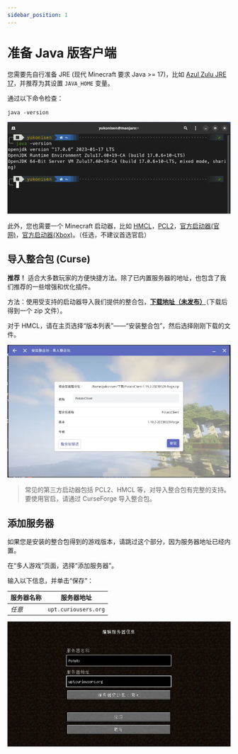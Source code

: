 ```yaml
---
sidebar_position: 1
---
```


# 准备 Java 版客户端

您需要先自行准备 JRE (现代 Minecraft 要求 Java >= 17)，比如 [Azul Zulu JRE 17](https://www.azul.com/downloads/?version=java-17-lts&architecture=x86-64-bit&package=jre#zulu)，并推荐为其设置 `JAVA_HOME` 变量。

通过以下命令检查：

```shell
java -version
```

![demo1](img/je-demo1.webp)

此外，您也需要一个 Minecraft 启动器，比如 [HMCL](https://hmcl.huangyuhui.net/download/)，[PCL2](https://afdian.net/p/0164034c016c11ebafcb52540025c377)，[官方启动器(官网)](https://www.minecraft.net/zh-hans/download)，[官方启动器(Xbox)](https://www.xbox.com/zh-cn/games/store/minecraft-launcher/9pgw18npbzv5)。（任选，不建议首选官启）

## 导入整合包 (Curse)

**推荐！** 适合大多数玩家的方便快捷方法。除了已内置服务器的地址，也包含了我们推荐的一些增强和优化插件。

方法：使用受支持的启动器导入我们提供的整合包，[**下载地址（未发布）**](#)（下载后得到一个 zip 文件）。

对于 HMCL，请在主页选择“版本列表”——“安装整合包”，然后选择刚刚下载的文件。

![demo2](img/je-demo2.webp)


> 常见的第三方启动器包括 PCL2、HMCL 等，对导入整合包有完整的支持。要使用官启，请通过 CurseForge 导入整合包。

## 添加服务器

如果您是安装的整合包得到的游戏版本，请跳过这个部分，因为服务器地址已经内置。

在“多人游戏”页面，选择“添加服务器”。

输入以下信息，并单击“保存”：

| 服务器名称     | 服务器地址 |
| ----------- | :-----: |
| *任意*     | `upt.curiousers.org` |

![demo4](img/je-demo3.webp)